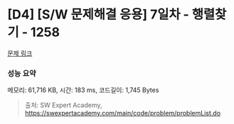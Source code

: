 # [D4] [S/W 문제해결 응용] 7일차 - 행렬찾기 - 1258 

[문제 링크](https://swexpertacademy.com/main/code/problem/problemDetail.do?contestProbId=AV18LoAqItcCFAZN) 

### 성능 요약

메모리: 61,716 KB, 시간: 183 ms, 코드길이: 1,745 Bytes



> 출처: SW Expert Academy, https://swexpertacademy.com/main/code/problem/problemList.do